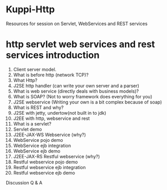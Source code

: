 # Kuppi-Http
Resources for session on Servlet, WebServices and REST services

# http servlet web services and rest services introduction

1. Client server model.
2. What is before http (network TCP)?
3. What Http?
4. J2SE http handler (can write your own server and a parser)
5. What is web service (directly deals with business models)?
6. What is SOAP? (Not to worry framework does everything for you)
7. J2SE webservice (Writing your own is a bit complex because of soap)
8. What is REST and why?
9. J2SE with jetty, undertow(not built in to jdk)
10. J2EE with http, webservice and rest
11. What is a servlet?
12. Servlet demo
13. J2EE-JAX-WS Webservice (why?)
14. WebService pojo demo
15. WebService ejb integration
16. WebService ejb demo
17. J2EE-JAX-RS Restful webservice (why?)
18. Restful webservice pojo demo
19. Restful webservice ejb integration
20. Restful webservice ejb demo

Discussion Q & A
